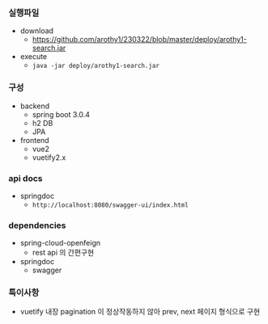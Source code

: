 ### 실행파일
- download
  - https://github.com/arothy1/230322/blob/master/deploy/arothy1-search.jar
- execute
  - `java -jar deploy/arothy1-search.jar`

### 구성
- backend
  - spring boot 3.0.4
  - h2 DB
  - JPA
- frontend
  - vue2
  - vuetify2.x


### api docs
- springdoc
    - `http://localhost:8080/swagger-ui/index.html`

### dependencies
- spring-cloud-openfeign
  - rest api 의 간편구현
- springdoc
  - swagger

### 특이사항
- vuetify 내장 pagination 이 정상작동하지 않아 prev, next 페이지 형식으로 구현
